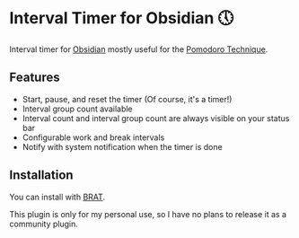# Interval Timer for Obsidian 🕔

Interval timer for [Obsidian](https://obsidian.md/) mostly useful for the [Pomodoro Technique](https://www.pomodorotechnique.com/).

## Features

-   Start, pause, and reset the timer (Of course, it's a timer!)
-   Interval group count available
-   Interval count and interval group count are always visible on your status bar
-   Configurable work and break intervals
-   Notify with system notification when the timer is done

## Installation

You can install with [BRAT](https://github.com/TfTHacker/obsidian42-brat).

This plugin is only for my personal use, so I have no plans to release it as a community plugin.
